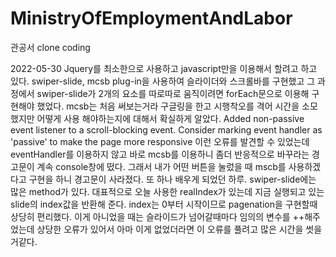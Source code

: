 # MinistryOfEmploymentAndLabor
 관공서 clone coding

2022-05-30 
Jquery를 최소한으로 사용하고 javascript만을 이용해서 할려고 하고 있다. swiper-slide, mcsb plug-in을 사용하여 슬라이더와 스크롤바를 구현했고 그 과정에서 swiper-slide가 2개의 요소를 따로따로 움직이려면 forEach문으로 이용해 구현해야 했었다. mcsb는 처음 써보는거라 구글링을 한고 시행착오를 격어 시간을 소모했지만 어떻게 사용 해야하는지에 대해서 확실하게 알았다.
Added non-passive event listener to a scroll-blocking <some> event. Consider marking event handler as 'passive' to make the page more responsive 이런 오류를 발견할 수 있었는데 eventHandler를 이용하지 않고 바로 mcsb를 이용하니 좀더 반응적으로 바꾸라는 경고문이 계속 console창에 떴다. 그래서 내가 어떤 버튼을 눌렀을 때 mscb를 사용하겠다고 구현을 하니 경고문이 사라졌다. 또 하나 배우게 되었던 하루.
swiper-slide에는 많은 method가 있다. 대표적으로 오늘 사용한 realIndex가 있는데 지금 실행되고 있는 slide의 index값을 반환해 준다. index는 0부터 시작이므로 pagenation을 구현할때 상당히 편리했다. 이게 아니었을 때는 슬라이드가 넘어갈때마다 임의의 변수를 ++해주었는데 상당한 오류가 있어서 아마 이게 없었더라면 이 오류를 풀려고 많은 시간을 썻을거같다.

